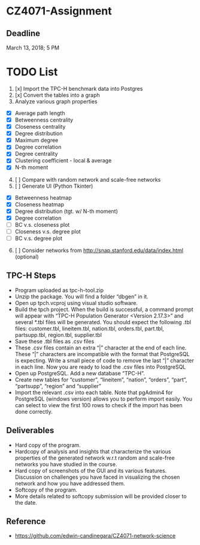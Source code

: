 # CZ4071-Assignment

## Deadline

March 13, 2018; 5 PM

# TODO List

1. [x] Import the TPC-H benchmark data into Postgres
2. [x] Convert the tables into a graph
3. Analyze various graph properties
  - [x] Average path length
  - [x] Betweenness centrality
  - [x] Closeness centrality
  - [x] Degree distribution
  - [x] Maximum degree
  - [x] Degree correlation
  - [x] Degree centrality
  - [x] Clustering coefficient - local & average
  - [x] N-th moment
4. [ ] Compare with random network and scale-free networks
5. [ ] Generate UI (Python Tkinter)
  - [x] Betweenness heatmap
  - [x] Closeness heatmap
  - [x] Degree distribution (tgt. w/ N-th moment)
  - [x] Degree correlation
  - [ ] BC v.s. closeness plot
  - [ ] Closeness v.s. degree plot
  - [ ] BC v.s. degree plot
6. [ ] Consider networks from http://snap.stanford.edu/data/index.html (optional)

## TPC-H Steps

- Program uploaded as tpc-h-tool.zip
- Unzip the package. You will find a folder “dbgen” in it.
- Open up tpch.vcproj using visual studio software.
- Build the tpch project. When the build is successful, a command prompt will appear with “TPC-H Population Generator <Version 2.17.3>” and several *.tbl files will be generated. You should expect the following .tbl files: customer.tbl, lineitem.tbl, nation.tbl, orders.tbl, part.tbl, partsupp.tbl, region.tbl, supplier.tbl
- Save these .tbl files as .csv files
- These .csv files contain an extra “|” character at the end of each line. These “|” characters are incompatible with the format that PostgreSQL is expecting. Write a small piece of code to remove the last “|” character in each line. Now you are ready to load the .csv files into PostgreSQL
- Open up PostgreSQL. Add a new database “TPC-H”.
- Create new tables for “customer”, “lineitem”, “nation”, “orders”, “part”, “partsupp”, “region” and “supplier”
- Import the relevant .csv into each table. Note that pgAdmin4 for PostgreSQL (windows version) allows you to perform import easily. You can select to view the first 100 rows to check if the import has been done correctly.

## Deliverables

- Hard copy of the program.
- Hardcopy of analysis and insights that characterize the various properties of the generated network w.r.t random and scale-free networks you have studied in the course.
- Hard copy of screenshots of the GUI and its various features. Discussion on challenges you have faced in visualizing the chosen network and how you have addressed them.
- Softcopy of the program.
- More details related to softcopy submission will be provided closer to the date.

## Reference

- https://github.com/edwin-candinegara/CZ4071-network-science
